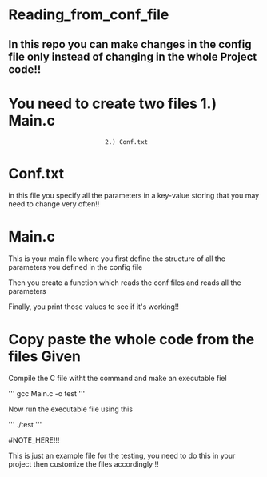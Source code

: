 # Reading_from_conf_file   

## In this repo you can make changes in the config file only instead of changing in the whole Project code!!    

# You need to create two files 1.) Main.c   
                               2.) Conf.txt   

# Conf.txt   

in this file you specify all the parameters in a key-value storing that you may need to change very often!!      

# Main.c   

This is your main file where you first define the structure of all the parameters you defined in the config file    

Then you create a function which reads the conf files and reads all the parameters    

Finally, you print those values to see if it's working!!   



# Copy paste the whole code from the files Given    

Compile the C file witht the command and make an executable fiel    

''' gcc Main.c -o test '''   

Now run the executable file using this   

''' ./test '''   



#NOTE_HERE!!!    

 This is just an example file for the testing, you need to do this in your project then customize the files accordingly !!  

